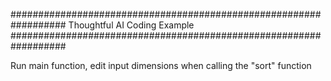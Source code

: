 ##################################################################
Thoughtful AI Coding Example
##################################################################

Run main function, edit input dimensions when calling the "sort" function
